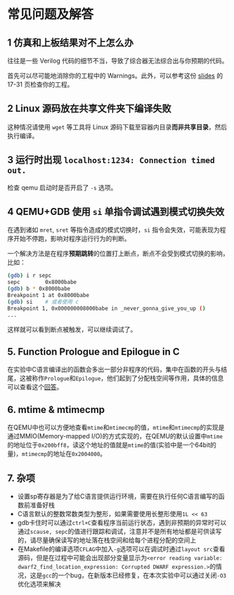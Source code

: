 # 常见问题及解答

## 1 仿真和上板结果对不上怎么办

往往是一些 Verilog 代码的细节不当，导致了综合器无法综合出与你预期的代码。

首先可以尽可能地消除你的工程中的 Warnings。此外，可以参考这份 [slides](http://www.ee.ncu.edu.tw/~jfli/vlsidi/lecture/Verilog-2012.pdf) 的 17-31 页检查你的工程。

## 2 Linux 源码放在共享文件夹下编译失败

这种情况请使用 `wget` 等工具将 Linux 源码下载至容器内目录**而非共享目录**，然后执行编译。

## 3 运行时出现 `localhost:1234: Connection timed out.`

检查 qemu 启动时是否开启了 `-s` 选项。

## 4 QEMU+GDB 使用 `si` 单指令调试遇到模式切换失效

在遇到诸如 `mret`, `sret` 等指令造成的模式切换时，`si` 指令会失效，可能表现为程序开始不停跑，影响对程序运行行为的判断。

一个解决方法是在程序**预期跳转**的位置打上断点，断点不会受到模式切换的影响，比如：

```bash
(gdb) i r sepc    
sepc        0x8000babe
(gdb) b * 0x8000babe
Breakpoint 1 at 0x8000babe
(gdb) si    # 或者使用 c
Breakpoint 1, 0x000000008000babe in _never_gonna_give_you_up ()
...
```

这样就可以看到断点被触发，可以继续调试了。

## 5. Function Prologue and Epilogue in C

在实验中C语言编译出的函数会多出一部分非程序的代码，集中在函数的开头与结尾，这被称作`Prologue`和`Epilogue`，他们起到了分配栈空间等作用，具体的信息可以查看这个[回答](https://stackoverflow.com/questions/14765406/function-prologue-and-epilogue-in-c)。

## 6. mtime & mtimecmp

在QEMU中也可以方便地查看`mtime`和`mtimecmp`的值，`mtime`和`mtimecmp`的实现是通过MMIO(Memory-mapped I/O)的方式实现的，在QEMU的默认设置中`mtime`的地址位于`0x200bff8`，读这个地址的值就是`mtime`的值(实验中是一个64bit的量)，`mtimecmp`的地址在`0x2004000`。

## 7. 杂项

* 设置sp寄存器是为了给C语言提供运行环境，需要在执行任何C语言编写的函数前准备好栈
* C语言默认的整数常数类型为整形，如果需要使用长整形使用`1L << 63`
* gdb卡住时可以通过`ctrl+C`查看程序当前运行状态，遇到非预期的异常时可以通过`scause, sepc`的值进行跟踪和调试，注意并不是所有地址都是可供读写的，请尽量确保读写的地址落在栈空间和给每个进程分配的空间上
* 在Makefile的编译选项`CFLAG`中加入`-g`选项可以在调试时通过`layout src`查看源码，但是在过程中可能会出现部分变量显示为`<error reading variable: dwarf2_find_location_expression: Corrupted DWARF expression.>`的情况，这是`gcc`的一个bug，在新版本已经修复，在本次实验中可以通过关闭`-O3`优化选项来解决